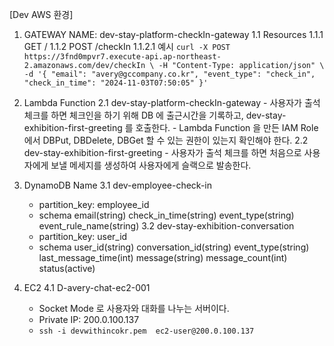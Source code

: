 [Dev AWS 환경]
1. GATEWAY NAME: dev-stay-platform-checkIn-gateway
    1.1 Resources
        1.1.1 GET / 
        1.1.2 POST /checkIn
            1.1.2.1 예시
            ```
                curl -X POST https://3fnd0mpvr7.execute-api.ap-northeast-2.amazonaws.com/dev/checkIn \
                -H "Content-Type: application/json" \
                -d '{
                        "email": "avery@gccompany.co.kr",
                        "event_type": "check_in",
                        "check_in_time": "2024-11-03T07:50:05"
                    }'
            ```
2. Lambda Function
    2.1 dev-stay-platform-checkIn-gateway
        - 사용자가 출석 체크를 하면 체크인을 하기 위해 DB 에 출근시간을 기록하고, dev-stay-exhibition-first-greeting 를 호출한다.
        - Lambda Function 을 만든 IAM Role 에서 DBPut, DBDelete, DBGet 할 수 있는 권한이 있는지 확인해야 한다.
    2.2 dev-stay-exhibition-first-greeting
        - 사용자가 출석 체크를 하면 처음으로 사용자에게 보낼 메세지를 생성하여 사용자에게 슬랙으로 발송한다.

3. DynamoDB Name
3.1 dev-employee-check-in
    - partition_key: employee_id
    - schema
        email(string)
        check_in_time(string)
        event_type(string)
        event_rule_name(string)
3.2 dev-stay-exhibition-conversation
    - partition_key: user_id
    - schema
        user_id(string)
        conversation_id(string)
        event_type(string)
        last_message_time(int)
        message(string)
        message_count(int)
        status(active)

4. EC2
    4.1 D-avery-chat-ec2-001
    - Socket Mode 로 사용자와 대화를 나누는 서버이다.
    - Private IP: 200.0.100.137
    - ``` ssh -i devwithincokr.pem  ec2-user@200.0.100.137 ```